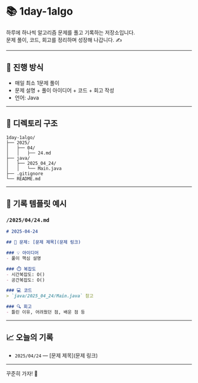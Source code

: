# 📚 1day-1algo

하루에 하나씩 알고리즘 문제를 풀고 기록하는 저장소입니다.  
문제 풀이, 코드, 회고를 정리하며 성장해 나갑니다. ✍️

---

## 🧾 진행 방식

- 매일 최소 1문제 풀이
- 문제 설명 + 풀이 아이디어 + 코드 + 회고 작성
- 언어: Java

---

## 📂 디렉토리 구조

```
1day-1algo/
├── 2025/
│   ├── 04/
│   │   ├── 24.md
├── java/
│   ├── 2025_04_24/
│   │   └── Main.java
├── .gitignore
└── README.md
```

---

## 🧠 기록 템플릿 예시

### `/2025/04/24.md`

```markdown
# 2025-04-24

## 🧾 문제: [문제 제목](문제 링크)

### 💡 아이디어
- 풀이 핵심 설명

### ⏱️ 복잡도
- 시간복잡도: O()
- 공간복잡도: O()

### 💻 코드
> `java/2025_04_24/Main.java` 참고

### 🔍 회고
- 틀린 이유, 어려웠던 점, 배운 점 등
```

---

## 📈 오늘의 기록

- `2025/04/24` — [문제 제목](문제 링크)

---

꾸준히 가자! 🚀